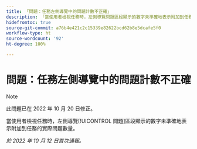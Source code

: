 ```yaml
---
title: 「問題：任務左側導覽中的問題計數不正確」
description: 「當使用者檢視任務時，左側導覽問題區段顯示的數字未準確地表示附加到任務的實際問題數量。」
hidefromtoc: true
source-git-commit: a76b4e421c2c15339e82622bcd62b8e5dcafe5f0
workflow-type: ht
source-wordcount: '92'
ht-degree: 100%

---
```



# 問題：任務左側導覽中的問題計數不正確

>[!NOTE]
>
>此問題已在 2022 年 10 月 20 日修正。

當使用者檢視任務時，左側導覽[!UICONTROL 問題]區段顯示的數字未準確地表示附加到任務的實際問題數量。

_於 2022 年 10 月 12 日首次通報。_

